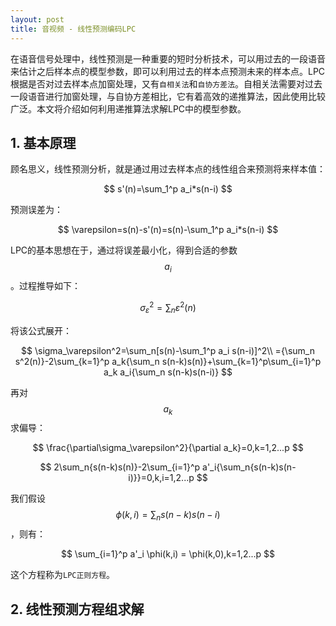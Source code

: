 ```yaml
---
layout: post
title: 音视频 - 线性预测编码LPC
---
```


在语音信号处理中，线性预测是一种重要的短时分析技术，可以用过去的一段语音来估计之后样本点的模型参数，即可以利用过去的样本点预测未来的样本点。LPC根据是否对过去样本点加窗处理，又有`自相关法`和`自协方差法`。自相关法需要对过去一段语音进行加窗处理，与自协方差相比，它有着高效的递推算法，因此使用比较广泛。本文将介绍如何利用递推算法求解LPC中的模型参数。

## 1. 基本原理
顾名思义，线性预测分析，就是通过用过去样本点的线性组合来预测将来样本值：

$$
    s'(n)=\sum_1^p a_i*s(n-i)
$$

预测误差为：

$$
    \varepsilon=s(n)-s'(n)=s(n)-\sum_1^p a_i*s(n-i)
$$

LPC的基本思想在于，通过将误差最小化，得到合适的参数 $$a_i$$ 。过程推导如下：

$$
\sigma_\varepsilon^2=\sum_n\varepsilon^2(n)
$$

将该公式展开：

$$
\sigma_\varepsilon^2=\sum_n[s(n)-\sum_1^p a_i s(n-i)]^2\\
={\sum_n s^2(n)}-2\sum_{k=1}^p a_k{\sum_n s(n-k)s(n)}+\sum_{k=1}^p\sum_{i=1}^p a_k a_i{\sum_n s(n-k)s(n-i)}
$$

再对 $$a_k$$ 求偏导：

$$
\frac{\partial\sigma_\varepsilon^2}{\partial a_k}=0,k=1,2...p
$$

$$
2\sum_n{s(n-k)s(n)}-2\sum_{i=1}^p a'_i{\sum_n{s(n-k)s(n-i)}}=0,k,i=1,2...p
$$

我们假设 $$\phi(k,i)=\sum_n s(n-k)s(n-i)$$，则有：

$$
\sum_{i=1}^p a'_i \phi(k,i) = \phi(k,0),k=1,2...p
$$

这个方程称为`LPC正则方程`。

## 2. 线性预测方程组求解

